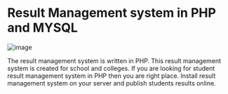 # Result Management system in PHP and MYSQL
![image](https://user-images.githubusercontent.com/41726733/191245052-5fcce83d-6c29-41e3-b1fb-10018e0b87e6.png)

The result management system is written in PHP. This result management system is created for school and colleges. If you are looking for student result management system in PHP then you are right place. Install result management system on your server and publish students results online.
